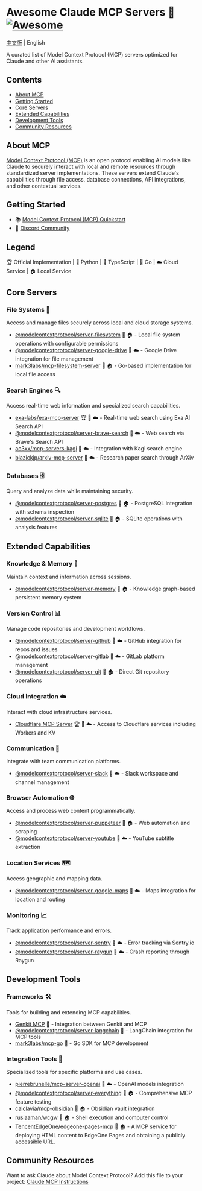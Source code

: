 # Awesome Claude MCP Servers 🤖 [![Awesome](https://awesome.re/badge.svg)](https://awesome.re)
[中文版](./README.zh-CN.md) | English

A curated list of Model Context Protocol (MCP) servers optimized for Claude and other AI assistants.

## Contents
- [About MCP](#about-mcp)
- [Getting Started](#getting-started)
- [Core Servers](#core-servers)
- [Extended Capabilities](#extended-capabilities)
- [Development Tools](#development-tools)
- [Community Resources](#community-resources)

## About MCP

[Model Context Protocol (MCP)](https://modelcontextprotocol.io/) is an open protocol enabling AI models like Claude to securely interact with local and remote resources through standardized server implementations. These servers extend Claude's capabilities through file access, database connections, API integrations, and other contextual services.

## Getting Started

- 📚 [Model Context Protocol (MCP) Quickstart](https://glama.ai/blog/2024-11-25-model-context-protocol-quickstart)
- 💬 [Discord Community](https://discord.gg/TFE8FmjCdS)

## Legend

🏆 Official Implementation | 🐍 Python | 📱 TypeScript | 🏃 Go | ☁️ Cloud Service | 🏠 Local Service

## Core Servers

### File Systems 📂
Access and manage files securely across local and cloud storage systems.

- [@modelcontextprotocol/server-filesystem](https://github.com/modelcontextprotocol/servers/tree/main/src/filesystem) 📱 🏠 - Local file system operations with configurable permissions
- [@modelcontextprotocol/server-google-drive](https://github.com/modelcontextprotocol/servers/tree/main/src/gdrive) 📱 ☁️ - Google Drive integration for file management
- [mark3labs/mcp-filesystem-server](https://github.com/mark3labs/mcp-filesystem-server) 🏃 🏠 - Go-based implementation for local file access

### Search Engines 🔍
Access real-time web information and specialized search capabilities.

- [exa-labs/exa-mcp-server](https://github.com/exa-labs/exa-mcp-server) 🏆 📱 ☁️ - Real-time web search using Exa AI Search API
- [@modelcontextprotocol/server-brave-search](https://github.com/modelcontextprotocol/servers/tree/main/src/brave-search) 📱 ☁️ - Web search via Brave's Search API
- [ac3xx/mcp-servers-kagi](https://github.com/ac3xx/mcp-servers-kagi) 📱 ☁️ - Integration with Kagi search engine
- [blazickjp/arxiv-mcp-server](https://github.com/blazickjp/arxiv-mcp-server) 🐍 ☁️ - Research paper search through ArXiv

### Databases 🗄️
Query and analyze data while maintaining security.

- [@modelcontextprotocol/server-postgres](https://github.com/modelcontextprotocol/servers/tree/main/src/postgres) 📱 🏠 - PostgreSQL integration with schema inspection
- [@modelcontextprotocol/server-sqlite](https://github.com/modelcontextprotocol/servers/tree/main/src/sqlite) 🐍 🏠 - SQLite operations with analysis features

## Extended Capabilities

### Knowledge & Memory 🧠
Maintain context and information across sessions.

- [@modelcontextprotocol/server-memory](https://github.com/modelcontextprotocol/servers/tree/main/src/memory) 📱 🏠 - Knowledge graph-based persistent memory system

### Version Control 📊
Manage code repositories and development workflows.

- [@modelcontextprotocol/server-github](https://github.com/modelcontextprotocol/servers/tree/main/src/github) 📱 ☁️ - GitHub integration for repos and issues
- [@modelcontextprotocol/server-gitlab](https://github.com/modelcontextprotocol/servers/tree/main/src/gitlab) 📱 ☁️ - GitLab platform management
- [@modelcontextprotocol/server-git](https://github.com/modelcontextprotocol/servers/tree/main/src/git) 🐍 🏠 - Direct Git repository operations

### Cloud Integration ☁️
Interact with cloud infrastructure services.

- [Cloudflare MCP Server](https://github.com/cloudflare/mcp-server-cloudflare) 🏆 📱 ☁️ - Access to Cloudflare services including Workers and KV

### Communication 💬
Integrate with team communication platforms.

- [@modelcontextprotocol/server-slack](https://github.com/modelcontextprotocol/servers/tree/main/src/slack) 📱 ☁️ - Slack workspace and channel management

### Browser Automation 🌐
Access and process web content programmatically.

- [@modelcontextprotocol/server-puppeteer](https://github.com/modelcontextprotocol/servers/tree/main/src/puppeteer) 📱 🏠 - Web automation and scraping
- [@modelcontextprotocol/server-youtube](https://github.com/kimtaeyoon83/mcp-server-youtube-transcript) 📱 ☁️ - YouTube subtitle extraction

### Location Services 🗺️
Access geographic and mapping data.

- [@modelcontextprotocol/server-google-maps](https://github.com/modelcontextprotocol/servers/tree/main/src/google-maps) 📱 ☁️ - Maps integration for location and routing

### Monitoring 📈
Track application performance and errors.

- [@modelcontextprotocol/server-sentry](https://github.com/modelcontextprotocol/servers/tree/main/src/sentry) 🐍 ☁️ - Error tracking via Sentry.io
- [@modelcontextprotocol/server-raygun](https://github.com/MindscapeHQ/mcp-server-raygun) 📱 ☁️ - Crash reporting through Raygun

## Development Tools

### Frameworks 🛠️
Tools for building and extending MCP capabilities.

- [Genkit MCP](https://github.com/firebase/genkit/tree/main/js/plugins/mcp) 📱 - Integration between Genkit and MCP
- [@modelcontextprotocol/server-langchain](https://github.com/rectalogic/langchain-mcp) 🐍 - LangChain integration for MCP tools
- [mark3labs/mcp-go](https://github.com/mark3labs/mcp-go) 🏃 - Go SDK for MCP development

### Integration Tools 🔧
Specialized tools for specific platforms and use cases.

- [pierrebrunelle/mcp-server-openai](https://github.com/pierrebrunelle/mcp-server-openai) 🐍 ☁️ - OpenAI models integration
- [@modelcontextprotocol/server-everything](https://github.com/modelcontextprotocol/servers/tree/main/src/everything) 📱 🏠 - Comprehensive MCP feature testing
- [calclavia/mcp-obsidian](https://github.com/calclavia/mcp-obsidian) 📱 🏠 - Obsidian vault integration
- [rusiaaman/wcgw](https://github.com/rusiaaman/wcgw/blob/main/src/wcgw/client/mcp_server/Readme.md) 🐍 🏠 - Shell execution and computer control
- [TencentEdgeOne/edgeone-pages-mcp](https://github.com/TencentEdgeOne/edgeone-pages-mcp) 🐍 🏠 - A MCP service for deploying HTML content to EdgeOne Pages and obtaining a publicly accessible URL.

## Community Resources

Want to ask Claude about Model Context Protocol? Add this file to your project:
[Claude MCP Instructions](https://raw.githubusercontent.com/win4r/Awesome-Claude-MCP-Servers/refs/heads/main/llms-full.txt)
